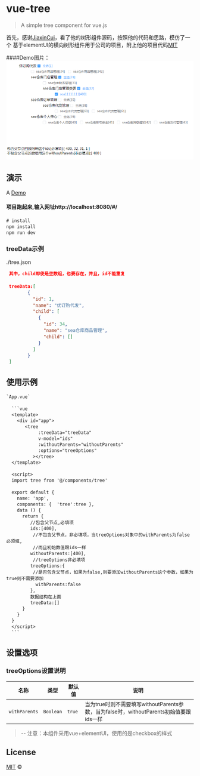 # vue-tree

> A simple tree component for vue.js
>
首先，感谢[JiaxinCui](https://github.com/jiaxincui)，看了他的树形组件源码，按照他的代码和思路，模仿了一个
基于elementUI的横向树形组件用于公司的项目，附上他的项目代码[MIT](https://github.com/jiaxincui/vue-tree/blob/master/LICENSE.md) 

####Demo图片：
![Image text](https://github.com/Summer-Lin/vue-tree/blob/master/src/assets/demo.png)

## 演示

A [Demo](https://jiaxincui.github.io/vue-tree/dist/)

#### 项目跑起来,输入网址http://localhost:8080/#/

```
# install
npm install
npm run dev

```
### treeData示例
./tree.json
```json
 其中，child即使是空数组，也要存在，并且，id不能重复

 treeData:[
        {
          "id": 1,
          "name": "优订购代发",
          "child": [
            {
              "id": 34,
              "name": "sea仓库商品管理",
              "child": []
            }
          ]
        }
 ]
```

## 使用示例
    `App.vue`

      ```vue
      <template>
        <div id="app">
           <tree
                :treeData="treeData"
                v-model="ids"
                :withoutParents="withoutParents"
                :options="treeOptions"
              ></tree>
      </template>

      <script>
      import tree from '@/components/tree'

      export default {
        name: 'app',
        components: {  'tree':tree },
        data () {
          return {
             //包含父节点,必填项
             ids:[400],
              //不包含父节点，非必填项，当treeOptions对象中的withParents为false必须填,
              //而且初始数值跟ids一样
             withoutParents:[400],
              //treeOptions非必填项
             treeOptions:{
              //是否包含父节点，如果为false,则要添加withoutParents这个参数，如果为true则不需要添加
               withParents:false
             },
             数据结构在上面
             treeData:[]
          }
        }
      }
      </script>
      ```

## 设置选项

### treeOptions设置说明

|名称|类型|默认值|说明|
|----|----|----|----|
|`withParents`|`Boolean`|`true`| 当为true时则不需要填写withoutParents参数，当为false时，withoutParents初始值要跟ids一样|

> -- 注意：本组件采用vue+elementUI，使用的是checkbox的样式


## License
[MIT](https://github.com/jiaxincui/vue-tree/blob/master/LICENSE.md) ©
